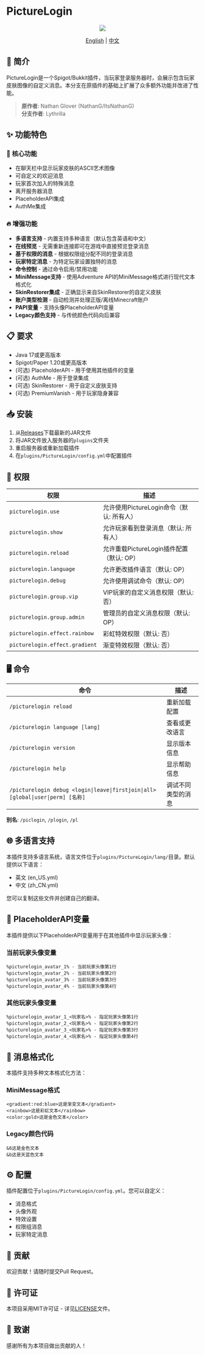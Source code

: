 # PictureLogin

<div align="center">

<div align="center">
  <img src="https://i.imgur.com/kNW94py.png">
</div>

[English](README.md) | [中文](README_CN.md)

</div>

## 📝 简介

PictureLogin是一个Spigot/Bukkit插件，当玩家登录服务器时，会展示包含玩家皮肤图像的自定义消息。本分支在原插件的基础上扩展了众多额外功能并改进了性能。

> **原作者**: Nathan Glover (NathanG/ItsNathanG)  
> **分支作者**: Lythrilla

## ✨ 功能特色

### 🚀 核心功能
* 在聊天栏中显示玩家皮肤的ASCII艺术图像
* 可自定义的欢迎消息
* 玩家首次加入的特殊消息
* 离开服务器消息
* PlaceholderAPI集成
* AuthMe集成

### 🔥 增强功能
* **多语言支持** - 内置支持多种语言（默认包含英语和中文）
* **在线预览** - 无需重新连接即可在游戏中直接预览登录消息
* **基于权限的消息** - 根据权限组分配不同的登录消息
* **玩家特定消息** - 为特定玩家设置独特的消息
* **命令控制** - 通过命令启用/禁用功能
* **MiniMessage支持** - 使用Adventure API的MiniMessage格式进行现代文本格式化
* **SkinRestorer集成** - 正确显示来自SkinRestorer的自定义皮肤
* **账户类型检测** - 自动检测并处理正版/离线Minecraft账户
* **PAPI变量** - 支持头像PlaceholderAPI变量
* **Legacy颜色支持** - 与传统颜色代码向后兼容

## 📋 要求

* Java 17或更高版本
* Spigot/Paper 1.20或更高版本
* (可选) PlaceholderAPI - 用于使用其他插件的变量
* (可选) AuthMe - 用于登录集成
* (可选) SkinRestorer - 用于自定义皮肤支持
* (可选) PremiumVanish - 用于玩家隐身兼容

## 📥 安装

1. 从[Releases](https://github.com/Lythrilla/PictureLogin/releases)下载最新的JAR文件
2. 将JAR文件放入服务器的`plugins`文件夹
3. 重启服务器或重新加载插件
4. 在`plugins/PictureLogin/config.yml`中配置插件

## 🔑 权限

权限 | 描述
--- | ---
`picturelogin.use` | 允许使用PictureLogin命令（默认: 所有人）
`picturelogin.show` | 允许玩家看到登录消息（默认: 所有人）
`picturelogin.reload` | 允许重载PictureLogin插件配置（默认: OP）
`picturelogin.language` | 允许更改插件语言（默认: OP）
`picturelogin.debug` | 允许使用调试命令（默认: OP）
`picturelogin.group.vip` | VIP玩家的自定义消息权限（默认: 否）
`picturelogin.group.admin` | 管理员的自定义消息权限（默认: OP）
`picturelogin.effect.rainbow` | 彩虹特效权限（默认: 否）
`picturelogin.effect.gradient` | 渐变特效权限（默认: 否）

## 🖥️ 命令

命令 | 描述
--- | ---
`/picturelogin reload` | 重新加载配置
`/picturelogin language [lang]` | 查看或更改语言
`/picturelogin version` | 显示版本信息
`/picturelogin help` | 显示帮助信息
`/picturelogin debug <login\|leave\|firstjoin\|all> [global\|user\|perm] [名称]` | 调试不同类型的消息

**别名**: `/piclogin`, `/plogin`, `/pl`

## 🌐 多语言支持

本插件支持多语言系统，语言文件位于`plugins/PictureLogin/lang/`目录。默认提供以下语言：

* 英文 (en_US.yml)
* 中文 (zh_CN.yml)

您可以复制这些文件并创建自己的翻译。

## 🔌 PlaceholderAPI变量

本插件提供以下PlaceholderAPI变量用于在其他插件中显示玩家头像：

### 当前玩家头像变量
```
%picturelogin_avatar_1% - 当前玩家头像第1行
%picturelogin_avatar_2% - 当前玩家头像第2行
%picturelogin_avatar_3% - 当前玩家头像第3行
%picturelogin_avatar_4% - 当前玩家头像第4行
```

### 其他玩家头像变量
```
%picturelogin_avatar_1_<玩家名>% - 指定玩家头像第1行
%picturelogin_avatar_2_<玩家名>% - 指定玩家头像第2行
%picturelogin_avatar_3_<玩家名>% - 指定玩家头像第3行
%picturelogin_avatar_4_<玩家名>% - 指定玩家头像第4行
```

## 🎨 消息格式化

本插件支持多种文本格式化方法：

### MiniMessage格式
```
<gradient:red:blue>这是渐变文本</gradient>
<rainbow>这是彩虹文本</rainbow>
<color:gold>这是金色文本</color>
```

### Legacy颜色代码
```
&6这是金色文本
&b这是天蓝色文本
```

## ⚙️ 配置

插件配置位于`plugins/PictureLogin/config.yml`。您可以自定义：

* 消息格式
* 头像外观
* 特效设置
* 权限组消息
* 玩家特定消息

## 🤝 贡献

欢迎贡献！请随时提交Pull Request。

## 📄 许可证

本项目采用MIT许可证 - 详见[LICENSE](LICENSE)文件。

## 🙏 致谢

感谢所有为本项目做出贡献的人！ 